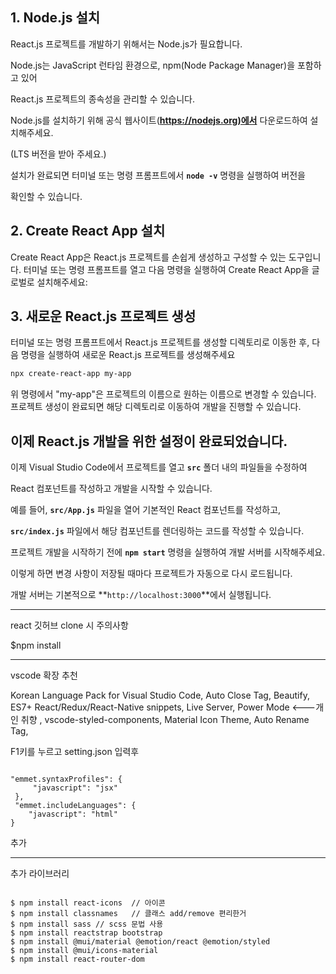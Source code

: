 ## 1. Node.js 설치

 

React.js 프로젝트를 개발하기 위해서는 Node.js가 필요합니다. 

Node.js는 JavaScript 런타임 환경으로, npm(Node Package Manager)을 포함하고 있어 

React.js 프로젝트의 종속성을 관리할 수 있습니다. 

Node.js를 설치하기 위해 공식 웹사이트(**[https://nodejs.org)에서](https://nodejs.xn--org%29-105zg9y/)** 다운로드하여 설치해주세요. 

(LTS 버전을 받아 주세요.)

설치가 완료되면 터미널 또는 명령 프롬프트에서 **`node -v`** 명령을 실행하여 버전을 

확인할 수 있습니다.

## 2. Create React App 설치

Create React App은 React.js 프로젝트를 손쉽게 생성하고 구성할 수 있는 도구입니다. 터미널 또는 명령 프롬프트를 열고 다음 명령을 실행하여 Create React App을 글로벌로 설치해주세요:

## 3. 새로운 React.js 프로젝트 생성

터미널 또는 명령 프롬프트에서 React.js 프로젝트를 생성할 디렉토리로 이동한 후, 다음 명령을 실행하여 새로운 React.js 프로젝트를 생성해주세요

```powershell
npx create-react-app my-app
```

위 명령에서 "my-app"은 프로젝트의 이름으로 원하는 이름으로 변경할 수 있습니다. 프로젝트 생성이 완료되면 해당 디렉토리로 이동하여 개발을 진행할 수 있습니다.

## 이제 React.js 개발을 위한 설정이 완료되었습니다.

이제 Visual Studio Code에서 프로젝트를 열고 **`src`** 폴더 내의 파일들을 수정하여 

React 컴포넌트를 작성하고 개발을 시작할 수 있습니다. 

예를 들어, **`src/App.js`** 파일을 열어 기본적인 React 컴포넌트를 작성하고,

 **`src/index.js`** 파일에서 해당 컴포넌트를 렌더링하는 코드를 작성할 수 있습니다.

프로젝트 개발을 시작하기 전에 **`npm start`** 명령을 실행하여 개발 서버를 시작해주세요. 

이렇게 하면 변경 사항이 저장될 때마다 프로젝트가 자동으로 다시 로드됩니다. 

개발 서버는 기본적으로 **`http://localhost:3000`**에서 실행됩니다.

--------------------------------------------------------------------------------------------

react 깃허브 clone 시 주의사항

$npm install

---------------------------------------------------------------------------------------------

vscode 확장 추천

Korean Language Pack for Visual Studio Code,
Auto Close Tag,
Beautify,
ES7+ React/Redux/React-Native snippets,
Live Server,
Power Mode <---개인 취향 ,
vscode-styled-components, 
Material Icon Theme,
Auto Rename Tag,

F1키를 누르고 setting.json 입력후

```

"emmet.syntaxProfiles": {
     "javascript": "jsx" 
 },
 "emmet.includeLanguages": {
    "javascript": "html"
}

```

추가

---------------------------------------------------------------------------------------------

추가 라이브러리

```

$ npm install react-icons  // 아이콘
$ npm install classnames   // 클래스 add/remove 편리한거
$ npm install sass // scss 문법 사용
$ npm install reactstrap bootstrap
$ npm install @mui/material @emotion/react @emotion/styled
$ npm install @mui/icons-material
$ npm install react-router-dom

```